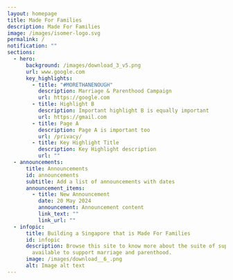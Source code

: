 ```yaml
---
layout: homepage
title: Made For Families
description: Made For Families
image: /images/isomer-logo.svg
permalink: /
notification: ""
sections:
  - hero:
      background: /images/download_3_v5.png
      url: www.google.com
      key_highlights:
        - title: "#MORETHANENOUGH"
          description: Marriage & Parenthood Campaign
          url: https://google.com
        - title: Highlight B
          description: Important highlight B is equally important
          url: https://gmail.com
        - title: Page A
          description: Page A is important too
          url: /privacy/
        - title: Key Highlight Title
          description: Key Highlight description
          url: ""
  - announcements:
      title: Announcements
      id: announcements
      subtitle: Add a list of announcements with dates
      announcement_items:
        - title: New Announcement
          date: 20 May 2024
          announcement: Announcement content
          link_text: ""
          link_url: ""
  - infopic:
      title: Building a Singapore that is Made For Families
      id: infopic
      description: Browse this site to know more about the suite of support measures
        available to support marriage and parenthood.
      image: /images/download__6_.png
      alt: Image alt text
---
```

